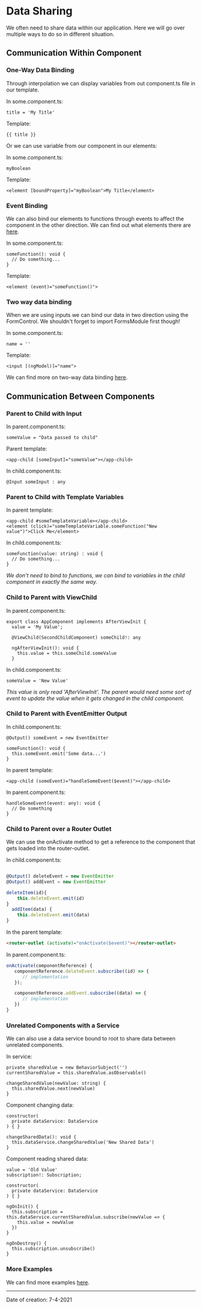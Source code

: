 # Data Sharing

We often need to share data within our application. Here we will go over multiple ways to do so in different situation.

## Communication Within Component

### One-Way Data Binding

Through interpolation we can display variables from out component.ts file in our template.

In some.component.ts:

```
title = 'My Title'
```

Template:

```
{{ title }}
```

Or we can use variable from our component in our elements:

In some.component.ts:

```
myBoolean
```

Template:

```
<element [boundProperty]="myBoolean">My Title</element>
```

### Event Binding

We can also bind our elements to functions through events to affect the component in the other direction. We can find out what elements there are [here](https://www.w3schools.com/jsref/dom_obj_event.asp).

In some.component.ts:

```
someFunction(): void {
  // Do something...
}
```

Template:

```
<element (event)="someFunction()">
```

### Two way data binding

When we are using inputs we can bind our data in two direction using the FormControl. We shouldn't forget to import FormsModule first though!

In some.component.ts:

```
name = ''
```

Template:

```
<input [(ngModel)]="name">
```

We can find more on two-way data binding [here](https://angular.io/guide/two-way-binding).

## Communication Between Components

### Parent to Child with Input

In parent.component.ts:

```
someValue = "Data passed to child"
```

Parent template:

```
<app-child [someInput]="someValue"></app-child>
```

In child.component.ts:

```
@Input someInput : any
```

### Parent to Child with Template Variables

In parent template:

```
<app-child #someTemplateVariable></app-child>
<element (click)="someTemplateVariable.someFunction("New value")">Click Me</element>
```

In child.component.ts:

```
someFunction(value: string) : void {
  // Do something...
}
```

_We don't need to bind to functions, we can bind to variables in the child component in exactly the same way._

### Child to Parent with ViewChild

In parent.component.ts:

```
export class AppComponent implements AfterViewInit {
  value = 'My Value';

  @ViewChild(SecondChildComponent) someChild!: any

  ngAfterViewInit(): void {
    this.value = this.someChild.someValue
  }
```

In child.component.ts:

```
someValue = 'New Value'
```

_This value is only read 'AfterViewInit'. The parent would need some sort of event to update the value when it gets changed in the child component._

### Child to Parent with EventEmitter Output

In child.component.ts:

```
@Output() someEvent = new EventEmitter

someFunction(): void {
  this.someEvent.emit('Some data...')
}
```

In parent template:

```
<app-child (someEvent)="handleSomeEvent($event)"></app-child>
```

In parent.component.ts:

```
handleSomeEvent(event: any): void {
  // Do something
}
```

### Child to Parent over a Router Outlet

We can use the onActivate method to get a reference to the component that gets loaded into the router-outlet.

In child.component.ts:

```typescript

@Output() deleteEvent = new EventEmitter
@Output() addEvent = new EventEmitter

deleteItem(id){
    this.deleteEvent.emit(id)
}
  addItem(data) {
    this.deleteEvent.emit(data)
}

```

In the parent template:

```html
<router-outlet (activate)="onActivate($event)"></router-outlet>
```

In parent.component.ts:

```typescript
onActivate(componentReference) {
   componentReference.deleteEvent.subscribe((id) => {
      // implementation
   });

   componentReference.addEvent.subscribe((data) => {
      // implementation
   })
}
```

### Unrelated Components with a Service

We can also use a data service bound to root to share data between unrelated components.

In service:

```
private sharedValue = new BehaviorSubject('')
currentSharedValue = this.sharedValue.asObservable()

changeSharedValue(newValue: string) {
  this.sharedValue.next(newValue)
}
```

Component changing data:

```
constructor(
  private dataService: DataService
) { }

changeSharedData(): void {
  this.dataService.changeSharedValue('New Shared Data')
}
```

Component reading shared data:

```
value = 'Old Value'
subscription!: Subscription;

constructor(
  private dataService: DataService
) { }

ngOnInit() {
  this.subscription = this.dataService.currentSharedValue.subscribe(newValue => {
    this.value = newValue
  })
}

ngOnDestroy() {
  this.subscription.unsubscribe()
}
```

### More Examples

We can find more examples [here](https://fireship.io/lessons/sharing-data-between-angular-components-four-methods/).

---

Date of creation: 7-4-2021
